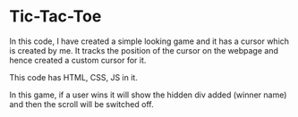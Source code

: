 # Tic-Tac-Toe <br>

In this code, I have created a simple looking game and it has a cursor which is created by me. It tracks the position of the cursor on the webpage and hence created a custom cursor for it. <br>

This code has HTML, CSS, JS in it. <br>

In this game, if a user wins it will show the hidden div added (winner name) and then the scroll will be switched off. 
